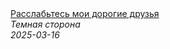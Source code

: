 <!--2025-03-16 16:27:13-->
<div class="yb">
  <a class="nodecor" href="/index.html?tajny/rasslabtes_moi_dorogie_druzya">
    <img class="preview" data-videoid="YSybVd5NNh0" src="https://i2.ytimg.com/vi/YSybVd5NNh0/hqdefault.jpg" align="middle" alt="">
  </a>
  <div class="inlbl text">
    <a class="nodecor" href="/index.html?tajny/rasslabtes_moi_dorogie_druzya">Расслабьтесь мои дорогие друзья</a><br>
    <i class="smaller2">Темная сторона</i><br>
    <i class="smaller3">2025-03-16</i>
  </div>
</div>
